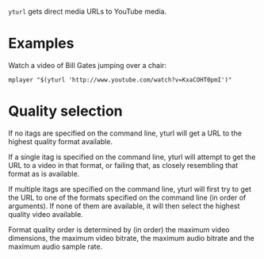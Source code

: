 `yturl` gets direct media URLs to YouTube media.

# Examples

Watch a video of Bill Gates jumping over a chair:

    mplayer "$(yturl 'http://www.youtube.com/watch?v=KxaCOHT0pmI')"

# Quality selection

If no itags are specified on the command line, yturl will get a URL to the
highest quality format available.

If a single itag is specified on the command line, yturl will attempt to get
the URL to a video in that format, or failing that, as closely resembling that
format as is available.

If multiple itags are specified on the command line, yturl will first try to
get the URL to one of the formats specified on the command line (in order of
arguments). If none of them are available, it will then select the highest
quality video available.

Format quality order is determined by (in order) the maximum video dimensions,
the maximum video bitrate, the maximum audio bitrate and the maximum audio
sample rate.
